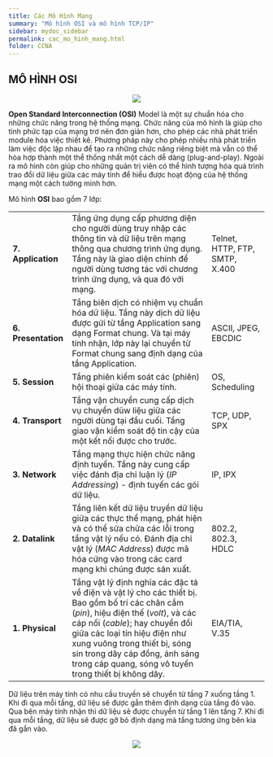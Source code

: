 ```yaml
---
title: Các Mô Hình Mạng
summary: "Mô hình OSI và mô hình TCP/IP"
sidebar: mydoc_sidebar
permalink: cac_mo_hinh_mang.html
folder: CCNA
---
```


## MÔ HÌNH OSI

<p align="center">
  <img src="https://upload.wikimedia.org/wikipedia/commons/thumb/8/8d/OSI_Model_v1.svg/800px-OSI_Model_v1.svg.png" />
</p>

**Open Standard Interconnection (OSI)** Model là một sự chuẩn hóa cho những chức năng trong hệ thống mạng. Chức năng của mô hình là giúp cho tính phức tạp của mạng trơ nên đơn giản hơn, cho phép các nhà phát triển module hóa việc thiết kê. Phương pháp này cho phép nhiều nhà phát triển làm việc độc lập nhau để tạo ra những chức năng riêng biệt mà vẫn có thể hòa hợp thành một thể thống nhất một cách dễ dàng (plug-and-play). Ngoài ra mô hình còn giúp cho những quản trị viên có thể hình tượng hóa quá trình trao đổi dữ liệu giữa các máy tính để hiểu được hoạt động của hệ thống mạng một cách tường minh hơn.

Mô hình **OSI** bao gồm 7 lớp:

|  |  |  |
| ------ | ------ | ------ |
| **7. Application** | Tầng ứng dụng cấp phương diện cho người dùng truy nhập các thông tin và dữ liệu trên mạng thông qua chương trình ứng dụng. Tầng này là giao diện chính để người dùng tương tác với chương trình ứng dụng, và qua đó với mạng. | Telnet, HTTP, FTP, SMTP, X.400 |
| **6. Presentation** | Tầng biên dịch có nhiệm vụ chuẩn hóa dữ liệu. Tầng này dịch dữ liệu được gửi từ tầng Application sang dạng Format chung. Và tại máy tính nhận, lớp này lại chuyển từ Format chung sang định dạng của tầng Application. | ASCII, JPEG, EBCDIC |
| **5. Session** | Tầng phiên kiểm soát các (phiên) hội thoại giữa các máy tính. | OS, Scheduling |
| **4. Transport** | Tầng vận chuyển cung cấp dịch vụ chuyển dũw liệu giữa các người dùng tại đầu cuối. Tầng giao vận kiểm soát độ tin cậy của một kết nối được cho trước. | TCP, UDP, SPX |
| **3. Network** | Tầng mạng thực hiện chức năng định tuyến. Tầng này cung cấp việc đánh địa chỉ luận lý (*IP Addressing*) - định tuyến các gói dữ liệu. | IP, IPX |
| **2. Datalink** | Tầng liên kết dữ liệu truyền dữ liệu giữa các thực thể mạng, phát hiện và có thể sửa chữa các lỗi trong tầng vật lý nếu có. Đánh địa chỉ vật lý (*MAC Address*) được mã hóa cứng vào trong các card mạng khi chúng được sản xuất. | 802.2, 802.3, HDLC |
| **1. Physical** | Tầng vật lý định nghĩa các đặc tả về điện và vật lý cho các thiết bị. Bao gồm bố trí các chân cắm (*pin*), hiệu điện thế (*volt*), và các cáp nối (*cable*); hay chuyển đổi giữa các loại tín hiệu điện như xung vuông trong thiết bị, sóng sin trong dây cáp đồng, ánh sáng trong cáp quang, sóng vô tuyến trong thiết bị không dây. | EIA/TIA, V.35 |

Dữ liệu trên máy tính có nhu cầu truyền sẽ chuyển từ tầng 7 xuống tầng 1. Khi đi qua mỗi tầng, dữ liệu sẽ được gắn thêm định dạng của tầng đó vào. Qua bên máy tính nhận thì dữ liệu sẽ được chuyển từ tầng 1 lên tầng 7. Khi đi qua mỗi tầng, dữ liệu sẽ được gỡ bỏ định dạng mà tầng tương ứng bên kia đã gắn vào.

<p align="center">
  <img src="https://vnpro.vn/upload/user/images/Tin%20T%E1%BB%A9c/1(2).jpg" />
</p>
